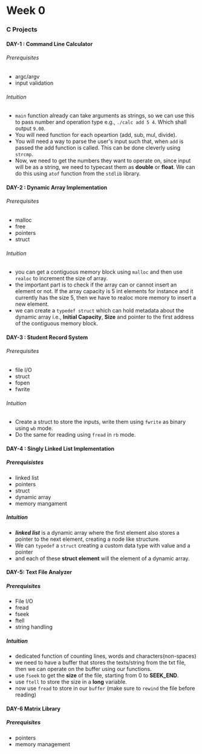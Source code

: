 # Week 0 
### C Projects
#### DAY-1 : Command Line Calculator 
###### Prerequisites
- argc/argv
- input validation 
###### Intuition
- `main` function already can take arguments as strings, so we can use this to pass number and operation type e.g., `./calc add 5 4`. Which shall output `9.00`. 
- You will need function for each opeartion (add, sub, mul, divide). 
- You will need a way to parse the user's input such that, when `add` is passed the add function is called. This can be done cleverly using `strcmp`. 
- Now, we need to get the numbers they want to operate on, since input will be as a string, we need to typecast them as **double** or **float**. We can do this using `atof` function from the `stdlib` library.

#### DAY-2 : Dynamic Array Implementation 
###### Prerequisites
- malloc
- free
- pointers
- struct 
###### Intuition 
- you can get a contiguous memory block using `malloc` and then use `realoc` to increment the size of array.
- the important part is to check if the array can or cannot insert an element or not. If the array capacity is 5 int elements for instance and it currently has the size 5, then we have to realoc more memory to insert a new element. 
- we can create a `typedef struct` which can hold metadata about the dynamic array i.e., **Initial Capacity**, **Size** and pointer to the first address of the contiguous memory block.

#### DAY-3 : Student Record System
###### Prerequisites
- file I/O
- struct 
- fopen 
- fwrite
###### Intuition
- Create a struct to store the inputs, write them using `fwrite` as binary using `wb` mode.
- Do the same for reading using `fread` in `rb` mode.  

#### DAY-4 : Singly Linked List Implementation 
##### Prerequisistes
- linked list 
- pointers 
- struct 
- dynamic array
- memory mangament  

##### Intuition 
- ***linked list*** is a dynamic array where the first element also stores a pointer to the next element, creating a node like structure. 
- We can `typedef` a `struct` creating a custom data type with value and a pointer
- and each of these **struct element** will the element of a dynamic array.


#### DAY-5: Text File Analyzer
##### Prerequisites 
- File I/O
- fread
- fseek
- ftell 
- string handling 

##### Intuition 
- dedicated function of counting lines, words and characters(non-spaces)
- we need to have a buffer that stores the texts/string from the txt file, then we can operate on the buffer using our functions.
- use `fseek` to get the **size** of the file, starting from 0 to **SEEK_END**.
- use `ftell` to store the size in a **long** variable. 
- now use `fread` to store in our `buffer` (make sure to `rewind` the file before reading)

#### DAY-6 Matrix Library 
##### Prerequisites
- pointers
- memory management 